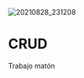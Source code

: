 ![20210828_231208](https://user-images.githubusercontent.com/82855556/131238220-5d19a9ab-ef8f-4b9c-8cb8-52a5666531d1.gif)
# CRUD
Trabajo matón
